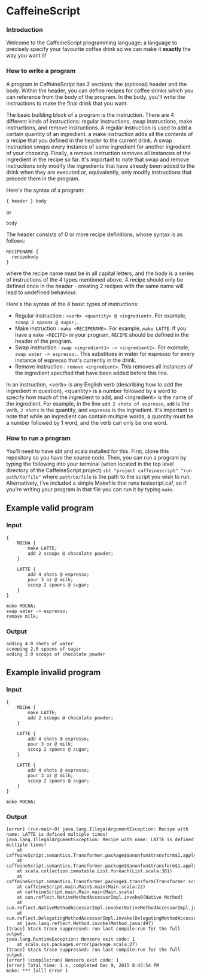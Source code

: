 # CaffeineScript

### Introduction

Welcome to the CaffeineScript programming language; a language to precisely specify your favourite coffee drink so we can make it **exactly** the way you want it!

### How to write a program

A program in CaffeineScript has 2 sections: the (optional) header and the body. Within the header, you can define recipes for coffee drinks which you can reference from the body of the program. In the body, you'll write the instructions to make the final drink that you want.

The basic building block of a program is the instruction. There are 4 different kinds of instructions: regular instructions, swap instructions, make instructions, and remove instructions. A regular instruction is used to add a certain quantity of an ingredient. a make instruction adds all the contents of a recipe that you defined in the header to the current drink. A swap instruction swaps every instance of some ingredient for another ingredient of your choosing. Finally, a remove instruction removes all instances of the ingredient in the recipe so far. It's important to note that swap and remove instructions only modify the ingredients that have already been added to the drink when they are executed or, equivalently, only modify instructions that precede them in the program.

Here's the syntax of a program: 
```
{ header } body
```
or 
```
body
``` 

The header consists of 0 or more recipe definitions, whose syntax is as follows:
``` 
RECIPENAME {
  recipebody
}
```
where the recipe name must be in all capital letters, and the body is a series of instructions of the 4 types mentioned above. A recipe should only be defined once in the header - creating 2 recipes with the same name will lead to undefined behaviour. 

Here's the syntax of the 4 basic types of instructions:
  - Regular instruction : `<verb> <quantity> @ <ingredient>`. For example, `scoop 2 spoons @ sugar;`.
  - Make instruction : `make <RECIPENAME>`. For example, `make LATTE`. If you have a `make <RECIPE>` in your program, `RECIPE` should be defined in the header of the program.
  - Swap instruction : `swap <ingredient1> -> <ingredient2>`. For example, `swap water -> espresso;`. This substitues in water for espresso for every instance of espresso that's currently in the drink.
  - Remove instruction : `remove <ingredient>`. This removes all instances of the ingredient specified that have been added before this line.

In an instruction, \<verb\> is any English verb (describing how to add the ingredient in question), \<quantity\> is 
a number followed by a word to specify how much of the ingredient to add, and \<ingredient\> is the name of 
the ingredient. For example, in the line `add 2 shots of espresso`, `add` is the verb, `2 shots` is the quantity, and
`espresso` is the ingredient. It's important to note that while an ingredient can contain multiple words, a quantity must be a number followed by 1 word, and the verb can only be one word. 

### How to run a program

You'll need to have sbt and scala installed for this. First, clone this repository so you have the source code. Then, you can run a program by typing the following into your terminal (when located in the top level directory of the CaffeineScript project) `sbt "project caffeinescript" "run path/to/file"` where `path/to/file` is the path to the script you wish to run. Alternatively, I've included a simple Makefile that runs testscript.caf, so if you're writing your program in that file you can run it by typing `make`.

## Example valid program

### Input

```
{
    MOCHA {
        make LATTE;
        add 2 scoops @ chocolate powder;
    }

    LATTE {
        add 4 shots @ espresso;
        pour 3 oz @ milk;
        scoop 2 spoons @ sugar;
    }
}

make MOCHA;
swap water -> espresso;
remove milk;
```

### Output

```
adding 4.0 shots of water 
scooping 2.0 spoons of sugar
adding 2.0 scoops of chocolate powder
```

## Example invalid program

### Input

```
{
    MOCHA {
        make LATTE;
        add 2 scoops @ chocolate powder;
    }

    LATTE {
        add 4 shots @ espresso;
        pour 3 oz @ milk;
        scoop 2 spoons @ sugar;
    }

    LATTE {
        add 4 shots @ espresso;
        pour 3 oz @ milk;
        scoop 2 spoons @ sugar;
    }
}

make MOCHA;
```

### Output

```
[error] (run-main-0) java.lang.IllegalArgumentException: Recipe with name: LATTE is defined multiple times!
java.lang.IllegalArgumentException: Recipe with name: LATTE is defined multiple times!
	at caffeineScript.semantics.Transformer.package$$anonfun$transform$1.apply(Transformer.scala:15)
	at caffeineScript.semantics.Transformer.package$$anonfun$transform$1.apply(Transformer.scala:14)
	at scala.collection.immutable.List.foreach(List.scala:381)
	at caffeineScript.semantics.Transformer.package$.transform(Transformer.scala:14)
	at caffeineScript.main.Main$.main(Main.scala:22)
	at caffeineScript.main.Main.main(Main.scala)
	at sun.reflect.NativeMethodAccessorImpl.invoke0(Native Method)
	at sun.reflect.NativeMethodAccessorImpl.invoke(NativeMethodAccessorImpl.java:62)
	at sun.reflect.DelegatingMethodAccessorImpl.invoke(DelegatingMethodAccessorImpl.java:43)
	at java.lang.reflect.Method.invoke(Method.java:497)
[trace] Stack trace suppressed: run last compile:run for the full output.
java.lang.RuntimeException: Nonzero exit code: 1
	at scala.sys.package$.error(package.scala:27)
[trace] Stack trace suppressed: run last compile:run for the full output.
[error] (compile:run) Nonzero exit code: 1
[error] Total time: 1 s, completed Dec 9, 2015 8:43:54 PM
make: *** [all] Error 1
```
